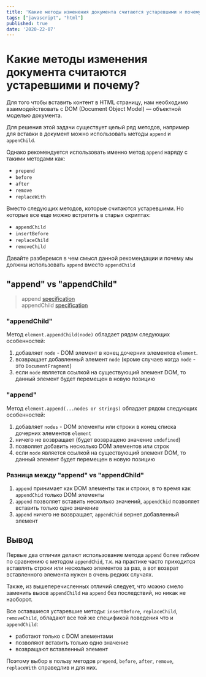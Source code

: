 ```yaml
---
title: 'Какие методы изменения документа считаются устаревшими и почему?'
tags: ["javascript", "html"]
published: true
date: '2020-22-07'
---  
```


# Какие методы изменения документа считаются устаревшими и почему?

Для того чтобы вставить контент в HTML страницу, нам необходимо взаимодействовать c DOM (Document Object Model) — объектной моделью документа.

Для решения этой задачи существует целый ряд методов, например для вставки в документ
можно использовать методы `append` и `appenChild`.

Однако рекомендуется использовать именно метод `append` наряду с такими методами как:

* `prepend` 
* `before` 
* `after` 
* `remove`
* `replaceWith`

Вместо следующих методов, которые считаются устаревшими.
Но которые все еще можно встретить в старых скриптах:

* `appendChild`
* `insertBefore`
* `replaceChild`
* `removeChild`

Давайте разберемся в чем смысл данной рекомендации и почему мы должны использовать `append` вместо `appendChild`

## "append" vs "appendChild"

> append [specification](https://dom.spec.whatwg.org/#dom-parentnode-append)  
> appendChild [specification](https://www.w3.org/TR/DOM-Level-3-Core/core.html#ID-184E7107)

### "appendChild"

Метод `element.appendChild(node)` обладает рядом следующих особенностей:

1. добавляет `node` - DOM элемент в конец дочерних элементов `element`.
2. возвращает добавленный элемент `node` (кроме случаев когда `node` - это `DocumentFragment`)
3. если `node` является ссылкой на существующий элемент DOM, то данный элемент будет перемещен в новую позицию 

### "append"

Метод `element.append(...nodes or strings)` обладает рядом следующих особенностей:
 
1. добавляет `nodes` - DOM элементы или строки в конец списка дочерних элементов `element`
2. ничего не возвращает (будет возвращено значение `undefined`)
3. позволяет добавить несколько DOM элементов или строк
4. если `node` является ссылкой на существующий элемент DOM, то данный элемент будет перемещен в новую позицию 

### Разница между "append" vs "appendChild"

1. `append` принимает как DOM элементы так и строки, в то время как `appendChid` только DOM элементы
2. `append` позволяет вставить несколько значений, `appendChid` позволяет вставить только одно значение
3. `append` ничего не возвращает, `appendChid` вернет добавленный элемент

## Вывод

Первые два отличия делают использование метода `append` более гибким по сравнению с методом `appendChid`,
т.к. на практике часто приходится вставлять строки или несколько элементов за раз, а вот возврат вставленного элемента
нужен в очень редких случаях.

Также, из вышеперечисленных отличий следует, что можно смело заменить вызов
`appendChild` на `append` без последствий, но никак не наоборот.

Все оставшиеся устаревшие методы: `insertBefore`, `replaceChild`, `removeChild`, обладают все той же спецификой
поведения что и `appendChild`:

* работают только с DOM элементами
* позволяют вставить только одно значение 
* возвращают вставленный элемент

Поэтому выбор в пользу методов `prepend`, `before`, `after`, `remove`, `replaceWith` справедлив и для них.

